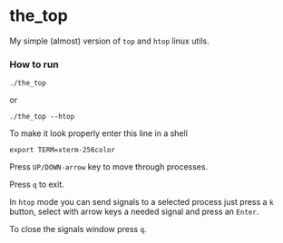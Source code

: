 # the_top
My simple (almost) version of `top` and `htop` linux utils.

### How to run
```
./the_top
```
or
```
./the_top --htop
```
To make it look properly enter this line in a shell
```
export TERM=xterm-256color
```
Press `UP/DOWN-arrow` key to move through processes.

Press `q` to exit.

In `htop` mode you can send signals to a selected process
just press a `k` button, select with arrow keys a needed signal
and press an `Enter`.

To close the signals window press `q`.
